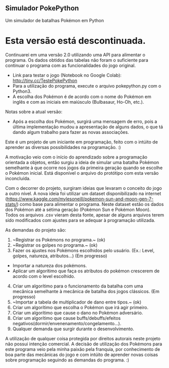 ## Simulador PokePython
Um simulador de batalhas Pokémon em Python
# Esta versão está descontinuada.
Continuarei em uma versão 2.0 utilizando uma API para alimentar o programa. Os dados obtidos das tabelas não foram o suficiente para continuar o programa com as funcionalidades do jogo original.

- Link para testar o jogo (Notebook no Google Colab): http://tiny.cc/TestePokePython
- Para a utilização do programa, execute o arquivo pokepython.py com o Python3.
- A escolha dos Pokémon é de acordo com o nome do Pokémon em inglês e com as iniciais em maiúsculo (Bulbasaur, Ho-Oh, etc.).

Notas sobre a atual versão:
- Após a escolha dos Pokémon, surgirá uma mensagem de erro, pois a última implementação mudou a apresentação de alguns dados, o que tá dando algum trabalho para fazer as novas associações.

Este é um projeto de um iniciante em programação, feito com o intúito de aprender as diversas possibilidades na programação. :)

A motivação veio com o início do aprendizado sobre a programação orientada a objetos, então surgiu a ideia de simular uma batalha Pokémon semelhante à que ocorre nos jogos da primeira geração quando se escolhe o Pokémon inicial. Está disponível o arquivo do protótipo com esta versão inconcluída.

Com o decorrer do projeto, surgiram ideias que levaram o conceito do jogo a outro nível.
A nova ideia foi utilizar um dataset disponibilizado na internet (https://www.kaggle.com/mylesoneill/pokemon-sun-and-moon-gen-7-stats/) como base para alimentar o programa. Neste dataset estão os dados dos Pokémon até a sétima geração (Pokémon Sun e Pokémon Moon). Todos os arquivos .csv vieram desta fonte, apesar de alguns arquivos terem sido modificados com ajustes para se adequar à programação utilizada.

As demandas do projeto são:
1. ~Registrar os Pokémons no programa.~ (ok)
2. ~Registrar os golpes no programa.~ (ok)
3. Fazer os ajustes nos Pokémons escolhidos pelo usuário. (Ex.: Level, golpes, natureza, atributos...) (Em progresso)
- Importar a natureza dos pokémons.
- Aplicar um algorítimo que faça os atributos do pokémon crescerem de acordo com o level escolhido.
4. Criar um algorítimo para o funcionamento da batalha com uma mecânica semelhante à mecânica de batalha dos jogos clássicos. (Em progresso)
5. ~Importar a tabela de multiplicador de dano entre tipos.~ (ok)
6. Criar um algorítimo que escolha o Pokémon que irá agir primeiro.
7. Criar um algorítimo que cause o dano no Pokémon adversário.
8. Criar um algorítimo que cause buffs/debuffs/efeitos negativos(dormir/envenenamento/congelamento...).
9. Qualquer demanda que surgir durante o desenvolvimento.

A utilização de qualquer coisa protegida por direitos autorais neste projeto não possui intenção comercial. A decisão de utilização dos Pokémons para este programa veio pela minha paixão pela franquia, por conhecimento de boa parte das mecânicas do jogo e com intúito de aprender novas coisas sobre programação seguindo as demandas do programa. :)

